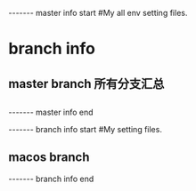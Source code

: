 ------- master info start
#My all env setting files.
# branch info
## master branch 所有分支汇总
##
------- master info end

------- branch info start
#My setting files.
## macos branch
------- branch info end
